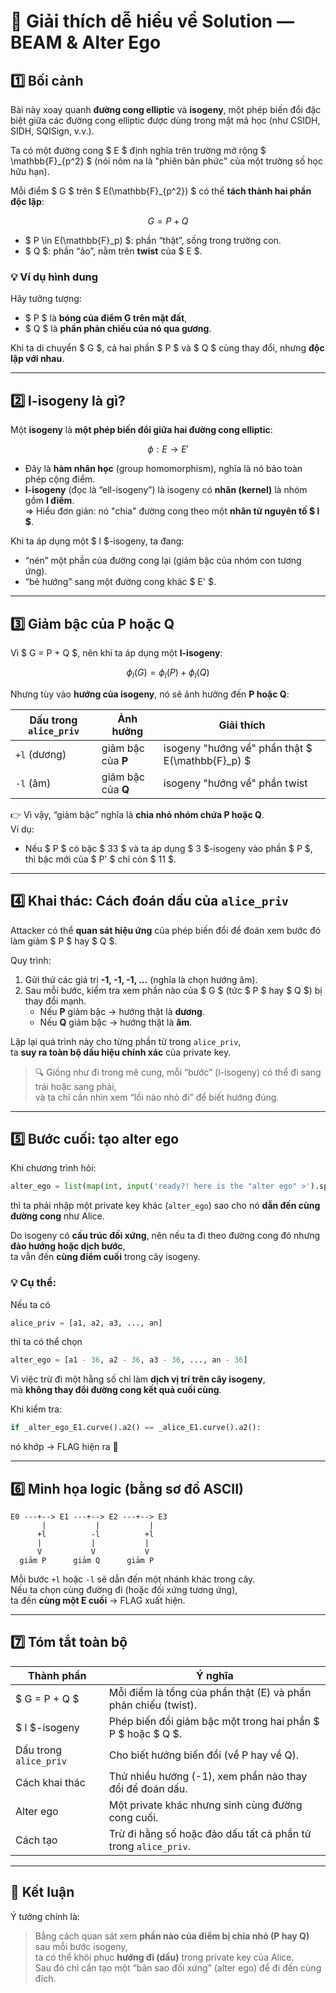 # 🧠 Giải thích dễ hiểu về Solution — BEAM & Alter Ego

## 1️⃣ Bối cảnh
Bài này xoay quanh **đường cong elliptic** và **isogeny**, một phép biến đổi đặc biệt giữa các đường cong elliptic được dùng trong mật mã học (như CSIDH, SIDH, SQISign, v.v.).

Ta có một đường cong $ E $ định nghĩa trên trường mở rộng $ \mathbb{F}_{p^2} $ (nói nôm na là "phiên bản phức" của một trường số học hữu hạn).

Mỗi điểm $ G $ trên $ E(\mathbb{F}_{p^2}) $ có thể **tách thành hai phần độc lập**:

$$
G = P + Q
$$

- $ P \in E(\mathbb{F}_p) $: phần “thật”, sống trong trường con.  
- $ Q $: phần “ảo”, nằm trên **twist** của $ E $.

### 💡 Ví dụ hình dung
Hãy tưởng tượng:
- $ P $ là **bóng của điểm G trên mặt đất**,  
- $ Q $ là **phần phản chiếu của nó qua gương**.

Khi ta di chuyển $ G $, cả hai phần $ P $ và $ Q $ cùng thay đổi, nhưng **độc lập với nhau**.  

---

## 2️⃣ l-isogeny là gì?

Một **isogeny** là **một phép biến đổi giữa hai đường cong elliptic**:

$$
\phi: E \to E'
$$

- Đây là **hàm nhân học** (group homomorphism), nghĩa là nó bảo toàn phép cộng điểm.  
- **l-isogeny** (đọc là “ell-isogeny”) là isogeny có **nhân (kernel)** là nhóm gồm **l điểm**.  
  ⇒ Hiểu đơn giản: nó "chia" đường cong theo một **nhân tử nguyên tố $ l $**.

Khi ta áp dụng một $ l $-isogeny, ta đang:
- “nén” một phần của đường cong lại (giảm bậc của nhóm con tương ứng).  
- “bẻ hướng” sang một đường cong khác $ E' $.  

---

## 3️⃣ Giảm bậc của P hoặc Q

Vì $ G = P + Q $, nên khi ta áp dụng một **l-isogeny**:

$$
\phi_l(G) = \phi_l(P) + \phi_l(Q)
$$

Nhưng tùy vào **hướng của isogeny**, nó sẽ ảnh hưởng đến **P hoặc Q**:

| Dấu trong `alice_priv` | Ảnh hưởng | Giải thích |
|--------------------------|------------|-------------|
| `+l` (dương) | giảm bậc của **P** | isogeny "hướng về" phần thật $ E(\mathbb{F}_p) $ |
| `-l` (âm) | giảm bậc của **Q** | isogeny "hướng về" phần twist |

👉 Vì vậy, “giảm bậc” nghĩa là **chia nhỏ nhóm chứa P hoặc Q**.  
Ví dụ:
- Nếu $ P $ có bậc $ 33 $ và ta áp dụng $ 3 $-isogeny vào phần $ P $,  
  thì bậc mới của $ P' $ chỉ còn $ 11 $.

---

## 4️⃣ Khai thác: Cách đoán dấu của `alice_priv`

Attacker có thể **quan sát hiệu ứng** của phép biến đổi để đoán xem bước đó làm giảm $ P $ hay $ Q $.

Quy trình:

1. Gửi thử các giá trị **-1, -1, -1, …** (nghĩa là chọn hướng âm).  
2. Sau mỗi bước, kiểm tra xem phần nào của $ G $ (tức $ P $ hay $ Q $) bị thay đổi mạnh.  
   - Nếu **P** giảm bậc → hướng thật là **dương**.  
   - Nếu **Q** giảm bậc → hướng thật là **âm**.

Lặp lại quá trình này cho từng phần tử trong `alice_priv`,  
ta **suy ra toàn bộ dấu hiệu chính xác** của private key.

> 🔍 Giống như đi trong mê cung, mỗi “bước” (l-isogeny) có thể đi sang trái hoặc sang phải,  
> và ta chỉ cần nhìn xem “lối nào nhỏ đi” để biết hướng đúng.

---

## 5️⃣ Bước cuối: tạo alter ego

Khi chương trình hỏi:

```python
alter_ego = list(map(int, input('ready?! here is the "alter ego" >').split(", ")))
```

thì ta phải nhập một private key khác (`alter_ego`) sao cho nó **dẫn đến cùng đường cong** như Alice.  

Do isogeny có **cấu trúc đối xứng**, nên nếu ta đi theo đường cong đó nhưng **đảo hướng hoặc dịch bước**,  
ta vẫn đến **cùng điểm cuối** trong cây isogeny.

### 💡 Cụ thể:
Nếu ta có
```python
alice_priv = [a1, a2, a3, ..., an]
```
thì ta có thể chọn
```python
alter_ego = [a1 - 36, a2 - 36, a3 - 36, ..., an - 36]
```

Vì việc trừ đi một hằng số chỉ làm **dịch vị trí trên cây isogeny**,  
mà **không thay đổi đường cong kết quả cuối cùng**.  

Khi kiểm tra:
```python
if _alter_ego_E1.curve().a2() == _alice_E1.curve().a2():
```
nó khớp → FLAG hiện ra 🎉

---

## 6️⃣ Minh họa logic (bằng sơ đồ ASCII)

```
E0 ---+--> E1 ---+--> E2 ---+--> E3
       |           |           |
      +l          -l          +l
      |           |           |
      V           V           V
  giảm P      giảm Q      giảm P
```

Mỗi bước `+l` hoặc `-l` sẽ dẫn đến một nhánh khác trong cây.  
Nếu ta chọn cùng đường đi (hoặc đối xứng tương ứng),  
ta đến **cùng một E cuối** → FLAG xuất hiện.

---

## 7️⃣ Tóm tắt toàn bộ

| Thành phần | Ý nghĩa |
|-------------|----------|
| $ G = P + Q $ | Mỗi điểm là tổng của phần thật (E) và phần phản chiếu (twist). |
| $ l $-isogeny | Phép biến đổi giảm bậc một trong hai phần $ P $ hoặc $ Q $. |
| Dấu trong `alice_priv` | Cho biết hướng biến đổi (về P hay về Q). |
| Cách khai thác | Thử nhiều hướng (-1), xem phần nào thay đổi để đoán dấu. |
| Alter ego | Một private khác nhưng sinh cùng đường cong cuối. |
| Cách tạo | Trừ đi hằng số hoặc đảo dấu tất cả phần tử trong `alice_priv`. |

---

## 🎯 Kết luận

Ý tưởng chính là:  
> Bằng cách quan sát xem **phần nào của điểm bị chia nhỏ (P hay Q)** sau mỗi bước isogeny,  
> ta có thể khôi phục **hướng đi (dấu)** trong private key của Alice.  
> Sau đó chỉ cần tạo một “bản sao đối xứng” (alter ego) để đi đến cùng đích.
